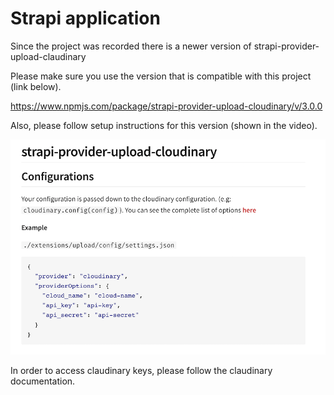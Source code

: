 # Strapi application

Since the project was recorded there is a newer version of
strapi-provider-upload-claudinary

Please make sure you use the version that is compatible with this project (link below).

https://www.npmjs.com/package/strapi-provider-upload-cloudinary/v/3.0.0

Also, please follow setup instructions for this version (shown in the video).

![strapi claudinary setup](./claudinary.png)

In order to access claudinary keys, please follow the claudinary documentation.
